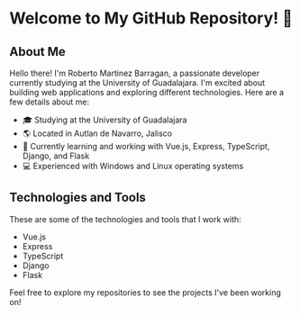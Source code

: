 # Welcome to My GitHub Repository! 👋

## About Me

Hello there! I'm Roberto Martinez Barragan, a passionate developer currently studying at the University of Guadalajara. I'm excited about building web applications and exploring different technologies. Here are a few details about me:

- 🎓 Studying at the University of Guadalajara
- 🌎 Located in Autlan de Navarro, Jalisco
- 🌱 Currently learning and working with Vue.js, Express, TypeScript, Django, and Flask
- 💻 Experienced with Windows and Linux operating systems

## Technologies and Tools

These are some of the technologies and tools that I work with:

- Vue.js
- Express
- TypeScript
- Django
- Flask

Feel free to explore my repositories to see the projects I've been working on!

